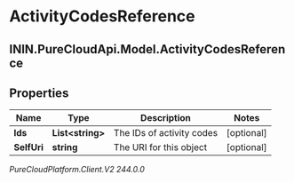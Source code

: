 # ActivityCodesReference

## ININ.PureCloudApi.Model.ActivityCodesReference

## Properties

|Name | Type | Description | Notes|
|------------ | ------------- | ------------- | -------------|
| **Ids** | **List&lt;string&gt;** | The IDs of activity codes | [optional] |
| **SelfUri** | **string** | The URI for this object | [optional] |



_PureCloudPlatform.Client.V2 244.0.0_
